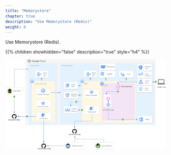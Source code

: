 ```yaml
---
title: "Memorystore"
chapter: true
description: "Use Memorystore (Redis)"
weight: 8
---
```

Use Memorystore (Redis).

{{% children showhidden="false" description="true" style="h4" %}}

![Online Boutique with Memorystore](/images/onlineboutique-memorystore.png?width=50pc)
